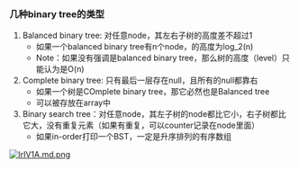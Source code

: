### 几种binary tree的类型
1. Balanced binary tree: 对任意node，其左右子树的高度差不超过1 
    - 如果一个balanced binary tree有n个node，的高度为log_2(n)
    - Note：如果没有强调是balanced binary tree，那么树的高度（level）只能认为是O(n)
2. Complete binary tree: 只有最后一层存在null，且所有的null都靠右
    - 如果一个树是COmplete binary tree，那它必然也是Balanced tree
    - 可以被存放在array中
3. Binary search tree：对任意node，其左子树的node都比它小，右子树都比它大，没有重复元素（如果有重复，可以counter记录在node里面）
    - 如果in-order打印一个BST，一定是升序排列的有序数组

[![lrIV1A.md.png](https://s2.ax1x.com/2020/01/06/lrIV1A.md.png)]()